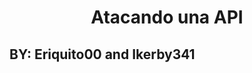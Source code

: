 <body>
  <h1 style="text-align: center;">Atacando una API</h1>
  <h2>BY: 
    <a src="https://github.com/Eriquito00">Eriquito00</a>
    and 
    <a src="https://github.com/Ikerby341">Ikerby341</a>
  </h2>
</body>
